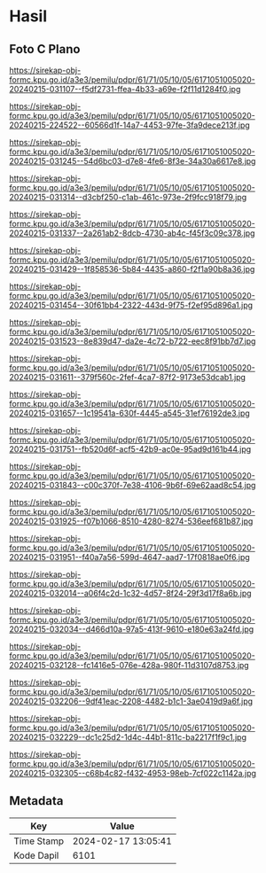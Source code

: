 # Hasil

## Foto C Plano

https://sirekap-obj-formc.kpu.go.id/a3e3/pemilu/pdpr/61/71/05/10/05/6171051005020-20240215-031107--f5df2731-ffea-4b33-a69e-f2f11d1284f0.jpg

https://sirekap-obj-formc.kpu.go.id/a3e3/pemilu/pdpr/61/71/05/10/05/6171051005020-20240215-224522--60566d1f-14a7-4453-97fe-3fa9dece213f.jpg

https://sirekap-obj-formc.kpu.go.id/a3e3/pemilu/pdpr/61/71/05/10/05/6171051005020-20240215-031245--54d6bc03-d7e8-4fe6-8f3e-34a30a6617e8.jpg

https://sirekap-obj-formc.kpu.go.id/a3e3/pemilu/pdpr/61/71/05/10/05/6171051005020-20240215-031314--d3cbf250-c1ab-461c-973e-2f9fcc918f79.jpg

https://sirekap-obj-formc.kpu.go.id/a3e3/pemilu/pdpr/61/71/05/10/05/6171051005020-20240215-031337--2a261ab2-8dcb-4730-ab4c-f45f3c09c378.jpg

https://sirekap-obj-formc.kpu.go.id/a3e3/pemilu/pdpr/61/71/05/10/05/6171051005020-20240215-031429--1f858536-5b84-4435-a860-f2f1a90b8a36.jpg

https://sirekap-obj-formc.kpu.go.id/a3e3/pemilu/pdpr/61/71/05/10/05/6171051005020-20240215-031454--30f61bb4-2322-443d-9f75-f2ef95d896a1.jpg

https://sirekap-obj-formc.kpu.go.id/a3e3/pemilu/pdpr/61/71/05/10/05/6171051005020-20240215-031523--8e839d47-da2e-4c72-b722-eec8f91bb7d7.jpg

https://sirekap-obj-formc.kpu.go.id/a3e3/pemilu/pdpr/61/71/05/10/05/6171051005020-20240215-031611--379f560c-2fef-4ca7-87f2-9173e53dcab1.jpg

https://sirekap-obj-formc.kpu.go.id/a3e3/pemilu/pdpr/61/71/05/10/05/6171051005020-20240215-031657--1c19541a-630f-4445-a545-31ef76192de3.jpg

https://sirekap-obj-formc.kpu.go.id/a3e3/pemilu/pdpr/61/71/05/10/05/6171051005020-20240215-031751--fb520d6f-acf5-42b9-ac0e-95ad9d161b44.jpg

https://sirekap-obj-formc.kpu.go.id/a3e3/pemilu/pdpr/61/71/05/10/05/6171051005020-20240215-031843--c00c370f-7e38-4106-9b6f-69e62aad8c54.jpg

https://sirekap-obj-formc.kpu.go.id/a3e3/pemilu/pdpr/61/71/05/10/05/6171051005020-20240215-031925--f07b1066-8510-4280-8274-536eef681b87.jpg

https://sirekap-obj-formc.kpu.go.id/a3e3/pemilu/pdpr/61/71/05/10/05/6171051005020-20240215-031951--f40a7a56-599d-4647-aad7-17f0818ae0f6.jpg

https://sirekap-obj-formc.kpu.go.id/a3e3/pemilu/pdpr/61/71/05/10/05/6171051005020-20240215-032014--a06f4c2d-1c32-4d57-8f24-29f3d17f8a6b.jpg

https://sirekap-obj-formc.kpu.go.id/a3e3/pemilu/pdpr/61/71/05/10/05/6171051005020-20240215-032034--d466d10a-97a5-413f-9610-e180e63a24fd.jpg

https://sirekap-obj-formc.kpu.go.id/a3e3/pemilu/pdpr/61/71/05/10/05/6171051005020-20240215-032128--fc1416e5-076e-428a-980f-11d3107d8753.jpg

https://sirekap-obj-formc.kpu.go.id/a3e3/pemilu/pdpr/61/71/05/10/05/6171051005020-20240215-032206--9df41eac-2208-4482-b1c1-3ae0419d9a6f.jpg

https://sirekap-obj-formc.kpu.go.id/a3e3/pemilu/pdpr/61/71/05/10/05/6171051005020-20240215-032229--dc1c25d2-1d4c-44b1-811c-ba2217f1f9c1.jpg

https://sirekap-obj-formc.kpu.go.id/a3e3/pemilu/pdpr/61/71/05/10/05/6171051005020-20240215-032305--c68b4c82-f432-4953-98eb-7cf022c1142a.jpg


## Metadata

| Key        | Value               |
| ---------- | ------------------- |
| Time Stamp | 2024-02-17 13:05:41 |
| Kode Dapil | 6101                |



